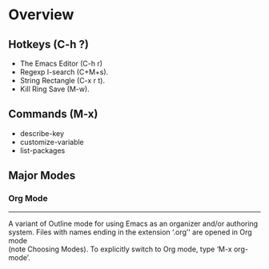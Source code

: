 # Overview

## Hotkeys (C-h ?)
* The Emacs Editor (C-h r)
* Regexp I-search (C+M+s).
* String Rectangle (C-x r t).
* Kill Ring Save (M-w).

## Commands (M-x)
* describe-key
* customize-variable
* list-packages

## Major Modes
### Org Mode
--------------------------------------------------------------------------------
A variant of Outline mode for using Emacs as an organizer and/or authoring<br />
system. Files with names ending in the extension ‘.org’' are opened in Org mode<br />
(note Choosing Modes). To explicitly switch to Org mode, type ‘M-x org-mode’.

